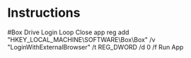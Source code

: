 # Instructions


#Box Drive Login Loop
Close app
reg add "HKEY_LOCAL_MACHINE\SOFTWARE\Box\Box" /v "LoginWithExternalBrowser" /t REG_DWORD /d 0 /f
Run App



